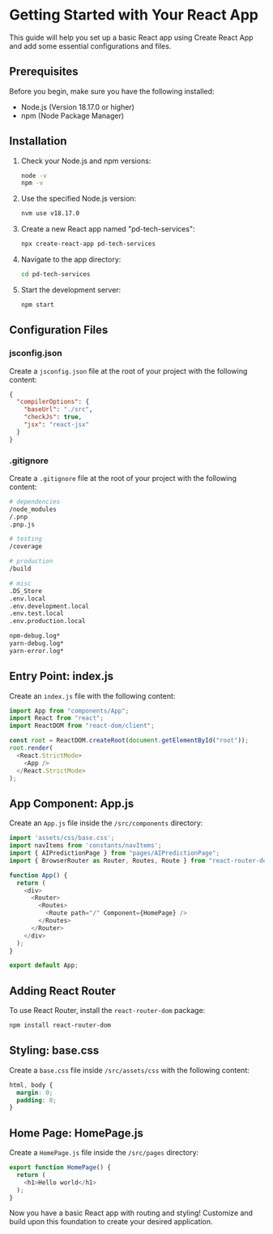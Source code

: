 # Getting Started with Your React App

This guide will help you set up a basic React app using Create React App and add some essential configurations and files.

## Prerequisites

Before you begin, make sure you have the following installed:

- Node.js (Version 18.17.0 or higher)
- npm (Node Package Manager)

## Installation

1. Check your Node.js and npm versions:

   ```sh
   node -v
   npm -v
   ```

2. Use the specified Node.js version:

   ```sh
   nvm use v18.17.0
   ```

3. Create a new React app named "pd-tech-services":

   ```sh
   npx create-react-app pd-tech-services
   ```

4. Navigate to the app directory:

   ```sh
   cd pd-tech-services
   ```

5. Start the development server:

   ```sh
   npm start
   ```

## Configuration Files

### jsconfig.json

Create a `jsconfig.json` file at the root of your project with the following content:

```json
{
  "compilerOptions": {
    "baseUrl": "./src",
    "checkJs": true,
    "jsx": "react-jsx"
  }
}
```

### .gitignore

Create a `.gitignore` file at the root of your project with the following content:

```sh
# dependencies
/node_modules
/.pnp
.pnp.js

# testing
/coverage

# production
/build

# misc
.DS_Store
.env.local
.env.development.local
.env.test.local
.env.production.local

npm-debug.log*
yarn-debug.log*
yarn-error.log*
```

## Entry Point: index.js

Create an `index.js` file with the following content:

```js
import App from "components/App";
import React from "react";
import ReactDOM from "react-dom/client";

const root = ReactDOM.createRoot(document.getElementById("root"));
root.render(
  <React.StrictMode>
    <App />
  </React.StrictMode>
);
```

## App Component: App.js

Create an `App.js` file inside the `/src/components` directory:

```js
import 'assets/css/base.css';
import navItems from 'constants/navItems';
import { AIPredictionPage } from "pages/AIPredictionPage";
import { BrowserRouter as Router, Routes, Route } from "react-router-dom";

function App() {
  return (
    <div>
      <Router>
        <Routes>
          <Route path="/" Component={HomePage} />
        </Routes>
      </Router>
    </div>
  );
}

export default App;
```

## Adding React Router

To use React Router, install the `react-router-dom` package:

```sh
npm install react-router-dom
```

## Styling: base.css

Create a `base.css` file inside `/src/assets/css` with the following content:

```css
html, body {
  margin: 0;
  padding: 0;
}
```

## Home Page: HomePage.js

Create a `HomePage.js` file inside the `/src/pages` directory:

```js
export function HomePage() {
  return (
    <h1>Hello world</h1>
  );
}
```

Now you have a basic React app with routing and styling! Customize and build upon this foundation to create your desired application.

